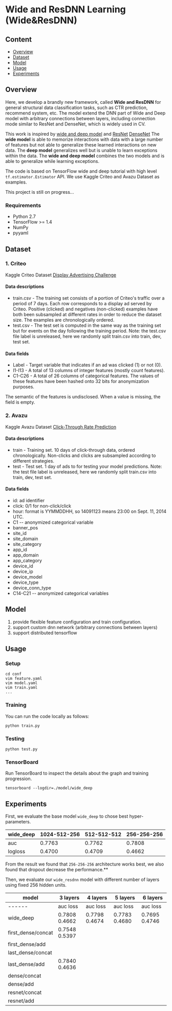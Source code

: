 # Wide and ResDNN Learning (Wide&ResDNN)

## Content
* [Overview](#overview)
* [Dataset](#dataset)
* [Model](#model)
* [Usage](#usage)
* [Experiments](#experiments)


## Overview
Here, we develop a brandly new framework, called **Wide and ResDNN** for general structural data classification tasks, such as CTR prediction, recommend system, etc.
The model extend the DNN part of Wide and Deep model with arbitrary connections between layers, including connection mode similar to ResNet and DenseNet, which is widely used in CV.

This work is inspired by [wide and deep model](https://research.googleblog.com/2016/06/wide-deep-learning-better-together-with.html) 
and [ResNet](https://arxiv.org/pdf/1512.03385v1.pdf) [DenseNet](https://arxiv.org/pdf/1608.06993.pdf)
The **wide model** is able to memorize interactions with data with a large number of features but not able to generalize these learned interactions on new data. The **deep model** generalizes well but is unable to learn exceptions within the data. The **wide and deep model** combines the two models and is able to generalize while learning exceptions.

The code is based on TensorFlow wide and deep tutorial with high level `tf.estimator.Estimator` API. 
We use Kaggle Criteo and Avazu Dataset as examples.

This project is still on progress...
### Requirements
- Python 2.7
- TensorFlow >= 1.4
- NumPy
- pyyaml

## Dataset

### 1. Criteo
Kaggle Criteo Dataset [Display Advertising Challenge](https://www.kaggle.com/c/criteo-display-ad-challenge)

#### Data descriptions
- train.csv - The training set consists of a portion of Criteo's traffic over a period of 7 days. Each row corresponds to a display ad served by Criteo. Positive (clicked) and negatives (non-clicked) examples have both been subsampled at different rates in order to reduce the dataset size. The examples are chronologically ordered.
- test.csv - The test set is computed in the same way as the training set but for events on the day following the training period.
Note: the test.csv file label is unreleased, here we randomly split train.csv into train, dev, test set.

#### Data fields
- Label - Target variable that indicates if an ad was clicked (1) or not (0).
- I1-I13 - A total of 13 columns of integer features (mostly count features).
- C1-C26 - A total of 26 columns of categorical features. The values of these features have been hashed onto 32 bits for anonymization purposes. 

The semantic of the features is undisclosed.
When a value is missing, the field is empty.

### 2. Avazu
Kaggle Avazu Dataset [Click-Through Rate Prediction](https://www.kaggle.com/c/avazu-ctr-prediction)

#### Data descriptions
- train - Training set. 10 days of click-through data, ordered chronologically. Non-clicks and clicks are subsampled according to different strategies.
- test - Test set. 1 day of ads to for testing your model predictions. 
Note: the test file label is unreleased, here we randomly split train.csv into train, dev, test set.

#### Data fields
- id: ad identifier
- click: 0/1 for non-click/click
- hour: format is YYMMDDHH, so 14091123 means 23:00 on Sept. 11, 2014 UTC.
- C1 -- anonymized categorical variable
- banner_pos
- site_id
- site_domain
- site_category
- app_id
- app_domain
- app_category
- device_id
- device_ip
- device_model
- device_type
- device_conn_type
- C14-C21 -- anonymized categorical variables

## Model
1. provide flexible feature configuration and train configuration.
2. support custom dnn network (arbitrary connections between layers)
3. support distributed tensorflow  

## Usage
### Setup
```
cd conf
vim feature.yaml
vim model.yaml
vim train.yaml
...
```

### Training
You can run the code locally as follows:

```
python train.py
```
### Testing
```
python test.py
```

### TensorBoard

Run TensorBoard to inspect the details about the graph and training progression.

```
tensorboard --logdir=./model/wide_deep
```

## Experiments
First, we evaluate the base model `wide_deep` to chose best hyper-parameters.  

wide_deep|1024-512-256 | 512-512-512 | 256-256-256 |
-------- | ----------- | ----------- | ----------- | 
auc      | 0.7763      | 0.7762      | 0.7808      |
logloss  | 0.4700      | 0.4709      | 0.4662      |


From the result we found that `256-256-256` architecture works best,
we also found that dropout decrease the performance.**


Then, we evaluate our `wide_resdnn` model with different number of layers using fixed 256 hidden units.

model             | 3 layers    | 4 layers    | 5 layers    | 6 layers    |
------            | ---------   | ---------   | ---------   | --------    |
------            | auc loss    | auc loss    | auc loss    | auc loss    |
wide_deep         |0.7808 0.4662|0.7798 0.4674|0.7783 0.4680|0.7695 0.4746|
first_dense/concat|0.7548 0.5397|             |             |             |
first_dense/add   |             |             |             |             |
last_dense/concat |             |             |             |             |
last_dense/add    |0.7840 0.4636|             |             |             |             
dense/concat      |             |             |             |             |
dense/add         |             |             |             |             |
resnet/concat     |             |             |             |             |
resnet/add        |             |             |             |             |





